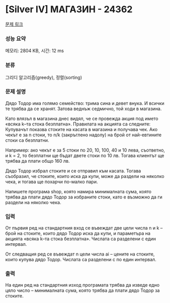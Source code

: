 # [Silver IV] МАГАЗИН - 24362 

[문제 링크](https://www.acmicpc.net/problem/24362) 

### 성능 요약

메모리: 2804 KB, 시간: 12 ms

### 분류

그리디 알고리즘(greedy), 정렬(sorting)

### 문제 설명

<p>Дядо Тодор има голямо семейство: трима сина и девет внука. И всички те трябва да се хранят. Затова веднъж седмично, той ходи в магазина.</p>

<p>Като влязъл в магазина днес видял, че се провежда акция под името «всяка k–та стока безплатна». Правилата на акцията са следните: Купувачът показва стоките на касата в магазина и получава чек. Ако чекът е за n стоки, то n/k (закръглено надолу) на брой от най-евтините стоки са безплатни.</p>

<p>Например: ако чекът е за 5 стоки по 20, 10, 100, 40 и 10 лева, съответно, и k = 2, то безплатни ще бъдат двете стоки по 10 лв. Тогава клиентът ще трябва да плати общо 160 лв.</p>

<p>Дядо Тодор избрал стоките и се отправил към касата. Тогава съобразил, че стоките, които иска да купи, може да раздели на няколко чека, и тогава ще похарчи по-малко пари.</p>

<p>Напишете програма shop, която намира минималната сума, която трябва да плати дядо Тодор за избраните стоки, като е възможно да ги раздели на няколко чека.</p>

### 입력 

 <p>От първия ред на стандартния вход се въвеждат две цели числа n и k – брой на стоките, които дядо Тодор иска да купи, и параметъра на акцията «всяка k–та стока безплатна». Числата са разделени с един интервал.</p>

<p>От следващия ред се въвеждат n цели числа ai – цените на стоките, които купува дядо Тодор. Числата са разделени с по един интервал.</p>

### 출력 

 <p>На един ред на стандартния изход програмата трябва да изведе едно цяло число – минималната сума, която трябва да плати дядо Тодор за стоките.</p>

